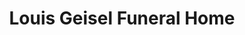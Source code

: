 ---
title: "Louis Geisel Funeral Home"
url: /bedford/louis-geisel-funeral-home/
shop: funeral directors
---